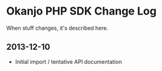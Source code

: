 
# Okanjo PHP SDK Change Log

When stuff changes, it's described here.

## 2013-12-10
 * Initial import / tentative API documentation